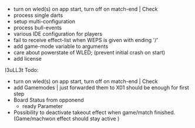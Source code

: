 - turn on wled(s) on app start, turn off on match-end | Check
- process single darts
- setup multi-configuration
- process bull-events
- various IDE configuration for players
- fail to receive effect-list when WEPS is given with ending '/'
- add game-mode variable to arguments
- care about powerstate of WLED; (prevent initial crash on start)
- add license


I3uLL3t Todo: 
- turn on wled(s) on app start, turn off on match-end | Check
- add Gamemodes | just forwarded them to X01 should be enough for first step
- Board Status from opponend
    - ready Parameter
- Possibility to deactivate takeout effect when game/match finished. (Game/machwon effect should stay active )
    
